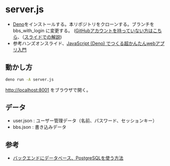 # server.js

- [Deno](https://deno.land)をインストールする。本リポジトリをクローンする。ブランチを bbs_with_login に変更する。 ([GitHubアカウントを持っていない方はこちら](<a href=https://github.com/code4sabae/website/blob/master/README.md>)、（[スライドでの解説](https://github.com/code4fukui/slide/blob/main/GitHub%E3%81%AF%E3%81%97%E3%82%99%E3%82%81%E3%81%AE%E3%81%84%E3%81%A3%E3%81%BB%E3%82%9A.pdf))
- 参考ハンズオンスライド、[JavaScript (Deno) でつくる超かんたんwebアプリ入門](https://taisukef.github.io/server.js/JavaScript(Deno)%E3%81%A7web%E3%82%A2%E3%83%97%E3%83%AA%E5%85%A5%E9%96%80.pdf)

## 動かし方

```bash
deno run -A server.js
```

[http://localhost:8001](http://localhost:8001) をブラウザで開く。

## データ

- user.json : ユーザー管理データ（名前、パスワード、セッションキー）
- bbs.json : 書き込みデータ

## 参考

- [バックエンドにデータベース、PostgreSQLを使う方法](https://github.com/code4fukui/DB_PostgreSQL)

